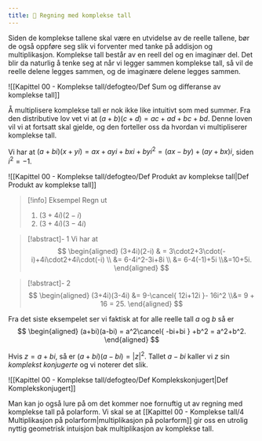 ```yaml
---
title: 📄 Regning med komplekse tall
---
```

Siden de komplekse tallene skal være en utvidelse av de reelle tallene, bør de også oppføre seg slik vi forventer med tanke på addisjon og multiplikasjon. Komplekse tall består av en reell del og en imaginær del. Det blir da naturlig å tenke seg at når vi legger sammen komplekse tall, så vil de reelle delene legges sammen, og de imaginære delene legges sammen.

![[Kapittel 00 - Komplekse tall/defogteo/Def Sum og differanse av komplekse tall]]


Å multiplisere komplekse tall er nok ikke like intuitivt som med summer. Fra den distributive lov vet vi at $(a+b)(c+d) = ac+ad+bc+bd$. Denne loven vil vi at fortsatt skal gjelde, og den forteller oss da hvordan vi multipliserer komplekse tall.

Vi har at $(a+bi)(x+yi)=ax+ayi+bxi+byi^2 = (ax-by)+(ay+bx)i$, siden $i^2 = -1$.  

![[Kapittel 00 - Komplekse tall/defogteo/Def Produkt av komplekse tall|Def Produkt av komplekse tall]]

> [!info] Eksempel 
> Regn ut
> 1. $(3+4i)(2-i)$
> 2. $(3+4i)(3-4i)$

> [!abstract]- 1
> Vi har at $$
> \begin{aligned} (3+4i)(2-i) & = 3\cdot2+3\cdot(-i)+4i\cdot2+4i\cdot(-i) \\ &= 6-4i^2-3i+8i \\ &= 6-4(-1)+5i \\&=10+5i. \end{aligned}
> $$ 

> [!abstract]- 2
> $$
> \begin{aligned} (3+4i)(3-4i)  &= 9-\cancel{ 12i+12i }- 16i^2 \\&= 9 + 16 = 25.  \end{aligned}
> $$ 


Fra det siste eksempelet ser vi faktisk at for alle reelle tall $a$ og $b$ så er 
$$
\begin{aligned} (a+bi)(a-bi)  = a^2\cancel{ -bi+bi } +b^2 = a^2+b^2.  \end{aligned} 
$$

Hvis $z = a+bi$, så er $(a+bi)(a-bi) = |z|^2$. Tallet $a-bi$ kaller vi $z$ sin *komplekst konjugerte* og vi noterer det slik. 

![[Kapittel 00 - Komplekse tall/defogteo/Def Komplekskonjugert|Def Komplekskonjugert]]

Man kan jo også lure på om det kommer noe fornuftig ut av regning med komplekse tall på polarform. Vi skal se at [[Kapittel 00 - Komplekse tall/4 Multiplikasjon på polarform|multiplikasjon på polarform]] gir oss en utrolig nyttig geometrisk intuisjon bak multiplikasjon av komplekse tall. 